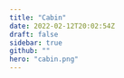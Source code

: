 ```yaml
---
title: "Cabin"
date: 2022-02-12T20:02:54Z
draft: false
sidebar: true
github: ""
hero: "cabin.png"
---
```

